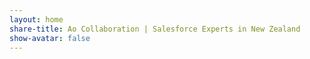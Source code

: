 ```yaml
---
layout: home
share-title: Ao Collaboration | Salesforce Experts in New Zealand
show-avatar: false
---
```

